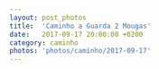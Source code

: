 ```yaml
---
layout: post_photos
title:  'Caminho a Guarda 2 Mougas'
date:   2017-09-17 20:00:00 +0200
category: caminho
photos: 'photos/caminho/2017-09-17'
---
```


